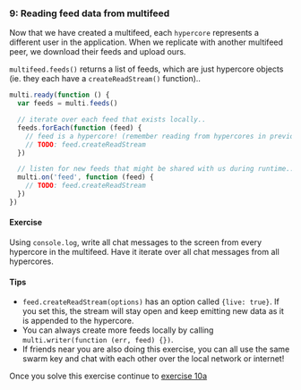 ### 9: Reading feed data from multifeed

Now that we have created a multifeed, each `hypercore`  represents a different user in the application. When we replicate with another multifeed peer, we download their feeds and upload ours.

`multifeed.feeds()` returns a list of feeds, which are just hypercore objects (ie. they each have a `createReadStream()` function)..

```js
multi.ready(function () {
  var feeds = multi.feeds()

  // iterate over each feed that exists locally..
  feeds.forEach(function (feed) {
    // feed is a hypercore! (remember reading from hypercores in previous exercises?)
    // TODO: feed.createReadStream
  })

  // listen for new feeds that might be shared with us during runtime..
  multi.on('feed', function (feed) {
    // TODO: feed.createReadStream
  })
})
```

#### Exercise

Using `console.log`, write all chat messages to the screen from every hypercore in the multifeed. Have it iterate over all chat messages from all hypercores.

#### Tips
- `feed.createReadStream(options)` has an option called `{live: true}`. If you set this, the stream will stay open and keep emitting new data as it is appended to the hypercore.
- You can always create more feeds locally by calling `multi.writer(function (err, feed) {})`.
- If friends near you are also doing this exercise, you can all use the same swarm key and chat with each other over the local network or internet!

Once you solve this exercise continue to [exercise 10a](10a.md)
